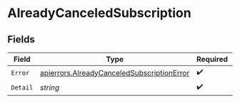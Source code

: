 # AlreadyCanceledSubscription


## Fields

| Field                                                                                                    | Type                                                                                                     | Required                                                                                                 | Description                                                                                              |
| -------------------------------------------------------------------------------------------------------- | -------------------------------------------------------------------------------------------------------- | -------------------------------------------------------------------------------------------------------- | -------------------------------------------------------------------------------------------------------- |
| `Error`                                                                                                  | [apierrors.AlreadyCanceledSubscriptionError](../../models/apierrors/alreadycanceledsubscriptionerror.md) | :heavy_check_mark:                                                                                       | N/A                                                                                                      |
| `Detail`                                                                                                 | *string*                                                                                                 | :heavy_check_mark:                                                                                       | N/A                                                                                                      |
